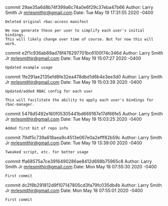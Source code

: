 commit 29ae35a6d8b74f399a6c74a0e6f29c37eba47b66
Author: Larry Smith Jr <mrlesmithjr@gmail.com>
Date:   Tue May 19 17:31:55 2020 -0400

    Deleted original rbac-access manifest
    
    We now generate these per user to simplify each user's initial bindings.
    This will likely change over time of course. But for now this will work.

commit e2f1c936ab89ad78f478297701bc6100f74c346d
Author: Larry Smith Jr <mrlesmithjr@gmail.com>
Date:   Tue May 19 15:07:27 2020 -0400

    Updated example usage

commit 1fe291ae2135efd8fe32ea478dbd1d6b4e3ee3d0
Author: Larry Smith Jr <mrlesmithjr@gmail.com>
Date:   Tue May 19 15:03:39 2020 -0400

    Updated/added RBAC config for each user
    
    This will facilitate the ability to apply each user's bindings for
    rbac-manager.

commit 5478d5492e160f05305441bd669187e17df66fe5
Author: Larry Smith Jr <mrlesmithjr@gmail.com>
Date:   Tue May 19 15:03:25 2020 -0400

    Added first bit of repo info

commit 79df5c739a618aea9c4513e067e0a2efff82b59c
Author: Larry Smith Jr <mrlesmithjr@gmail.com>
Date:   Tue May 19 13:39:00 2020 -0400

    Tweaked script, etc. for better usage

commit ffa68575a7ce3916490286ae8412d698b75965c8
Author: Larry Smith Jr <mrlesmithjr@gmail.com>
Date:   Mon May 18 07:55:30 2020 -0400

    First commit

commit dc2f8b291812d9f107147805cd3fa79fc035db4b
Author: Larry Smith Jr <mrlesmithjr@gmail.com>
Date:   Mon May 18 07:55:01 2020 -0400

    First commit
